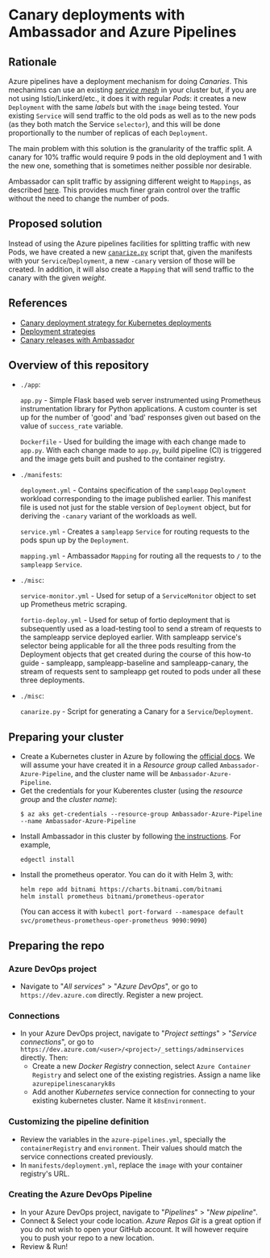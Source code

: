 # Canary deployments with Ambassador and Azure Pipelines

## Rationale

Azure pipelines have a deployment mechanism for doing _Canaries_. This mechanims can use
an existing [_service mesh_](https://smi-spec.io/) in your cluster but, if you are not using
Istio/Linkerd/etc., it does it with regular _Pods_: it creates a new `Deployment` with the same
_labels_ but with the `image` being tested. Your existing `Service` will send traffic to the
old pods as well as to the new pods (as they both match the Service `selector`), and this will
be done proportionally to the number of replicas of each `Deployment`.

The main problem with this solution is the granularity of the traffic split. A canary for 10%
traffic would require 9 pods in the old deployment and 1 with the new one, something that is
sometimes neither possible nor desirable.

Ambassador can split traffic by assigning different weight to `Mappings`, as described
[here](https://www.getambassador.io/reference/canary/). This provides much finer grain
control over the traffic without the need to change the number of pods.

## Proposed solution

Instead of using the Azure pipelines facilities for splitting traffic with
new Pods, we have created a new [`canarize.py`](deploy/canarize.py) script that,
given the manifests with your `Service`/`Deployment`, a new `-canary` version of
those will be created. In addition, it will also create a `Mapping` that will send
traffic to the canary with the given _weight_.

## References

- [Canary deployment strategy for Kubernetes deployments](https://github.com/MicrosoftDocs/vsts-docs/blob/fc69779032416f5fe783409d25d75be372732640/docs/pipelines/ecosystems/kubernetes/canary-demo.md)
- [Deployment strategies](https://github.com/microsoft/azure-pipelines-yaml/blob/master/design/deployment-strategies.md)
- [Canary releases with Ambassador](https://www.getambassador.io/reference/canary/)

## Overview of this repository

* `./app`:

  `app.py` - Simple Flask based web server instrumented using Prometheus instrumentation library for Python   applications. A custom counter is set up for the number of 'good' and 'bad' responses given out based on the value of `success_rate` variable.

  `Dockerfile` - Used for building the image with each change made to `app.py`. With each change made to
  `app.py`, build pipeline (CI) is triggered and the image gets built and pushed to the container registry.

* `./manifests`:

  `deployment.yml` - Contains specification of the `sampleapp` `Deployment` workload corresponding
  to the image published earlier. This manifest file is used not just for the stable version of
  `Deployment` object, but for deriving the `-canary` variant of the workloads as well.

  `service.yml` - Creates a `sampleapp` `Service` for routing requests to the pods spun up by the `Deployment`.

  `mapping.yml` - Ambassador `Mapping` for routing all the requests to `/` to the `sampleapp` `Service`.

* `./misc`:

  `service-monitor.yml` - Used for setup of a `ServiceMonitor` object to set up Prometheus metric scraping.

  `fortio-deploy.yml` - Used for setup of fortio deployment that is subsequently used as a
  load-testing tool to send a stream of requests to the sampleapp service deployed earlier.
  With sampleapp service's selector being applicable for all the three pods resulting from
  the Deployment objects that get created during the course of this how-to guide - sampleapp,
  sampleapp-baseline and sampleapp-canary, the stream of requests sent to sampleapp get
  routed to pods under all these three deployments.

* `./misc`:

  `canarize.py` - Script for generating a Canary for a `Service`/`Deployment`.

## Preparing your cluster

* Create a Kubernetes cluster in Azure by following the
  [official docs](https://docs.microsoft.com/en-us/azure/aks/kubernetes-walkthrough-portal).
  We will assume your have created it in a _Resource group_ called `Ambassador-Azure-Pipeline`,
  and the cluster name will be `Ambassador-Azure-Pipeline`.
* Get the credentials for your Kuberentes cluster (using the _resource group_ and the _cluster name_):
  ```shell script
  $ az aks get-credentials --resource-group Ambassador-Azure-Pipeline --name Ambassador-Azure-Pipeline
  ```
* Install Ambassador in this cluster by following [the instructions](https://www.getambassador.io/user-guide/install/). For example,
  ```shell script
  edgectl install
  ```
* Install the prometheus operator. You can do it with Helm 3, with:
  ```shell script
  helm repo add bitnami https://charts.bitnami.com/bitnami
  helm install prometheus bitnami/prometheus-operator
  ```
  (You can access it with `kubectl port-forward --namespace default svc/prometheus-prometheus-oper-prometheus 9090:9090`)

## Preparing the repo

### Azure DevOps project

* Navigate to "_All services_" > "_Azure DevOps_", or go to `https://dev.azure.com` directly. Register a new project.

### Connections

* In your Azure DevOps project, navigate to "_Project settings_" > "_Service connections_", or go to `https://dev.azure.com/<user>/<project>/_settings/adminservices` directly. Then:
  - Create a new _Docker Registry_ connection, select `Azure Container Registry` and select
    one of the existing registries. Assign a name like `azurepipelinescanaryk8s`
  - Add another _Kubernetes_ service connection for connecting to your existing
    kubernetes cluster. Name it `k8sEnvironment`.

### Customizing the pipeline definition

* Review the variables in the `azure-pipelines.yml`, specially the `containerRegistry` and `environment`.
  Their values should match the service connections created previously.
* In `manifests/deployment.yml`, replace the `image` with your container registry's URL.

### Creating the Azure DevOps Pipeline

* In your Azure DevOps project, navigate to "_Pipelines_" > "_New pipeline_".
* Connect & Select your code location. _Azure Repos Git_ is a great option if you do not wish to open your GitHub account. It will however require you to push your repo to a new location.
* Review & Run!
